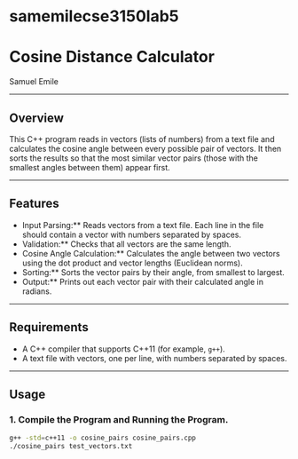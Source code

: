 # samemilecse3150lab5
# Cosine Distance Calculator  
 Samuel Emile

---

## Overview  
This C++ program reads in vectors (lists of numbers) from a text file and calculates the cosine angle between every possible pair of vectors. It then sorts the results so that the most similar vector pairs (those with the smallest angles between them) appear first.

---

## Features  
- Input Parsing:** Reads vectors from a text file. Each line in the file should contain a vector with numbers separated by spaces.  
- Validation:** Checks that all vectors are the same length.  
- Cosine Angle Calculation:** Calculates the angle between two vectors using the dot product and vector lengths (Euclidean norms).  
- Sorting:** Sorts the vector pairs by their angle, from smallest to largest.  
- Output:** Prints out each vector pair with their calculated angle in radians.

---

## Requirements  
- A C++ compiler that supports C++11 (for example, `g++`).  
- A text file with vectors, one per line, with numbers separated by spaces.

---

## Usage  

### 1. Compile the Program and Running the Program. 
```bash
g++ -std=c++11 -o cosine_pairs cosine_pairs.cpp
./cosine_pairs test_vectors.txt

